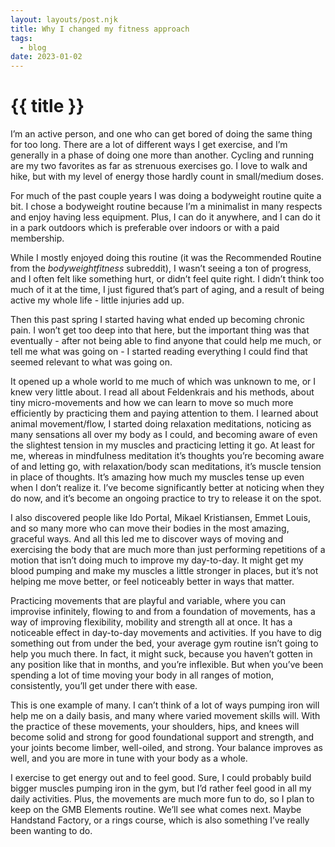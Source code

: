 ```yaml
---
layout: layouts/post.njk
title: Why I changed my fitness approach
tags:
  - blog
date: 2023-01-02
---
```


# {{ title }}

I’m an active person, and one who can get bored of doing the same thing for too long. There are a lot of different ways I get exercise, and I’m generally in a phase of doing one more than another. Cycling and running are my two favorites as far as strenuous exercises go. I love to walk and hike, but with my level of energy those hardly count in small/medium doses.

For much of the past couple years I was doing a bodyweight routine quite a bit. I chose a bodyweight routine because I’m a minimalist in many respects and enjoy having less equipment. Plus, I can do it anywhere, and I can do it in a park outdoors which is preferable over indoors or with a paid membership.

While I mostly enjoyed doing this routine (it was the Recommended Routine from the *bodyweightfitness* subreddit), I wasn’t seeing a ton of progress, and I often felt like something hurt, or didn’t feel quite right. I didn’t think too much of it at the time, I just figured that’s part of aging, and a result of being active my whole life - little injuries add up.

Then this past spring I started having what ended up becoming chronic pain. I won’t get too deep into that here, but the important thing was that eventually - after not being able to find anyone that could help me much, or tell me what was going on - I started reading everything I could find that seemed relevant to what was going on.

It opened up a whole world to me much of which was unknown to me, or I knew very little about. I read all about Feldenkrais and his methods, about tiny micro-movements and how we can learn to move so much more efficiently by practicing them and paying attention to them. I learned about animal movement/flow, I started doing relaxation meditations, noticing as many sensations all over my body as I could, and becoming aware of even the slightest tension in my muscles and practicing letting it go. At least for me, whereas in mindfulness meditation it’s thoughts you’re becoming aware of and letting go, with relaxation/body scan meditations, it’s muscle tension in place of thoughts. It’s amazing how much my muscles tense up even when I don’t realize it. I’ve become significantly better at noticing when they do now, and it’s become an ongoing practice to try to release it on the spot.

I also discovered people like Ido Portal, Mikael Kristiansen, Emmet Louis, and so many more who can move their bodies in the most amazing, graceful ways. And all this led me to discover ways of moving and exercising the body that are much more than just performing repetitions of a motion that isn’t doing much to improve my day-to-day. It might get my blood pumping and make my muscles a little stronger in places, but it’s not helping me move better, or feel noticeably better in ways that matter.

Practicing movements that are playful and variable, where you can improvise infinitely, flowing to and from a foundation of movements, has a way of improving flexibility, mobility and strength all at once. It has a noticeable effect in day-to-day movements and activities. If you have to dig something out from under the bed, your average gym routine isn’t going to help you much there. In fact, it might suck, because you haven’t gotten in any position like that in months, and you’re inflexible. But when you’ve been spending a lot of time moving your body in all ranges of motion, consistently, you’ll get under there with ease.

This is one example of many. I can’t think of a lot of ways pumping iron will help me on a daily basis, and many where varied movement skills will. With the practice of these movements, your shoulders, hips, and knees will become solid and strong for good foundational support and strength, and your joints become limber, well-oiled, and strong. Your balance improves as well, and you are more in tune with your body as a whole.

I exercise to get energy out and to feel good. Sure, I could probably build bigger muscles pumping iron in the gym, but I’d rather feel good in all my daily activities. Plus, the movements are much more fun to do, so I plan to keep on the GMB Elements routine. We’ll see what comes next. Maybe Handstand Factory, or a rings course, which is also something I’ve really been wanting to do.
